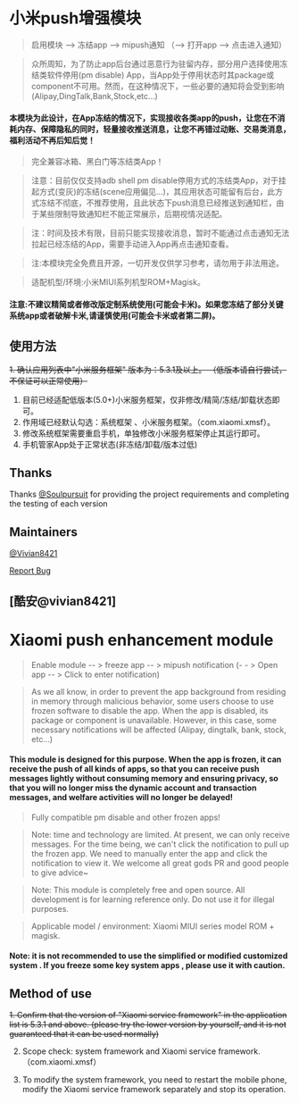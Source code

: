 # 小米push增强模块


> 启用模块 --> 冻结app --> mipush通知 （--> 打开app --> 点击进入通知）

> 众所周知，为了防止app后台通过恶意行为驻留内存，部分用户选择使用冻结类软件停用(pm disable) App，当App处于停用状态时其package或component不可用。然而，在这种情况下，一些必要的通知将会受到影响(Alipay,DingTalk,Bank,Stock,etc...)
> 


#### 本模块为此设计，在App冻结的情况下，实现接收各类app的push，让您在不消耗内存、保障隐私的同时，轻量接收推送消息，让您不再错过动账、交易类消息，福利活动不再后知后觉！

> 完全兼容冰箱、黑白门等冻结类App！

> 注意：目前仅仅支持adb shell pm disable停用方式的冻结类App，对于挂起方式(变灰)的冻结(scene应用偏见...)，其应用状态可能留有后台，此方式冻结不彻底，不推荐使用，且此状态下push消息已经推送到通知栏，由于某些限制导致通知栏不能正常展示，后期视情况适配。

> 注：时间及技术有限，目前只能实现接收消息，暂时不能通过点击通知无法拉起已经冻结的App，需要手动进入App再点击通知查看。

> 注:本模块完全免费且开源，一切开发仅供学习参考，请勿用于非法用途。

> 适配机型/环境:小米MIUI系列机型ROM+Magisk。

#### 注意:不建议精简或者修改版定制系统使用(可能会卡米)。如果您冻结了部分关键系统app或者破解卡米,请谨慎使用(可能会卡米或者第二屏)。
## 使用方法
~~1. 确认应用列表中"小米服务框架" 版本为：5.3.1及以上。 （低版本请自行尝试，不保证可以正常使用）~~
1. 目前已经适配低版本(5.0+)小米服务框架，仅非修改/精简/冻结/卸载状态即可。
2. 作用域已经默认勾选：系统框架 、小米服务框架。（com.xiaomi.xmsf）。
3. 修改系统框架需要重启手机，单独修改小米服务框架停止其运行即可。
4. 手机管家App处于正常状态(非冻结/卸载/版本过低)

## Thanks

Thanks [@Soulpursuit](https://github.com/soulpursuit)  for providing the project requirements and completing the testing of each version 

## Maintainers

[@Vivian8421](https://github.com/vivian8421)

[Report Bug](https://github.com/vivian8421/MiPush-Enhance/issues)
## [酷安@vivian8421]





 # Xiaomi push enhancement module

> Enable module -- > freeze app -- > mipush notification (- - > Open app -- > Click to enter notification)

>As we all know, in order to prevent the app background from residing in memory through malicious behavior, some users choose to use frozen software to disable the app. When the app is disabled, its package or component is unavailable. However, in this case, some necessary notifications will be affected (Alipay, dingtalk, bank, stock, etc...)

> 

#### This module is designed for this purpose. When the app is frozen, it can receive the push of all kinds of apps, so that you can receive push messages lightly without consuming memory and ensuring privacy, so that you will no longer miss the dynamic account and transaction messages, and welfare activities will no longer be delayed!

> Fully compatible pm disable and other frozen apps!

> Note: time and technology are limited. At present, we can only receive messages. For the time being, we can't click the notification to pull up the frozen app. We need to manually enter the app and click the notification to view it. We welcome all great gods PR and good people to give advice~

> Note: This module is completely free and open source. All development is for learning reference only. Do not use it for illegal purposes.

> Applicable model / environment: Xiaomi MIUI series model ROM + magisk.

#### Note: it is not recommended to use the simplified or modified customized system . If you freeze some key system apps , please use it with caution.

## Method of use

~~1. Confirm that the version of "Xiaomi service framework" in the application list is 5.3.1 and above. (please try the lower version by yourself, and it is not guaranteed that it can be used normally)~~

2. Scope check: system framework and Xiaomi service framework. （com.xiaomi.xmsf）

3. To modify the system framework, you need to restart the mobile phone, modify the Xiaomi service framework separately and stop its operation.

